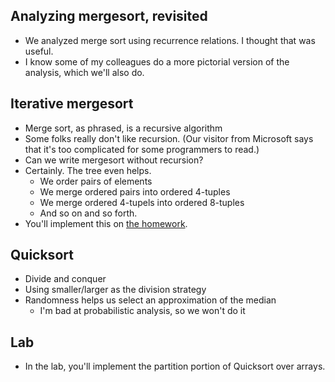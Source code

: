 Analyzing mergesort, revisited
------------------------------

* We analyzed merge sort using recurrence relations.  I thought that was 
  useful.
* I know some of my colleagues do a more pictorial version of the analysis,
  which we'll also do.

Iterative mergesort
-------------------

* Merge sort, as phrased, is a recursive algorithm
* Some folks really don't like recursion.  (Our visitor from Microsoft
  says that it's too complicated for some programmers to read.)
* Can we write mergesort without recursion?
* Certainly.  The tree even helps.  
   * We order pairs of elements
   * We merge ordered pairs into ordered 4-tuples
   * We merge ordered 4-tupels into ordered 8-tuples
   * And so on and so forth.
* You'll implement this on [the homework](../assignments/assignment.08.html).

Quicksort
---------

* Divide and conquer
* Using smaller/larger as the division strategy
* Randomness helps us select an approximation of the median
    * I'm bad at probabilistic analysis, so we won't do it

Lab
---

* In the lab, you'll implement the partition portion of Quicksort over
  arrays.
